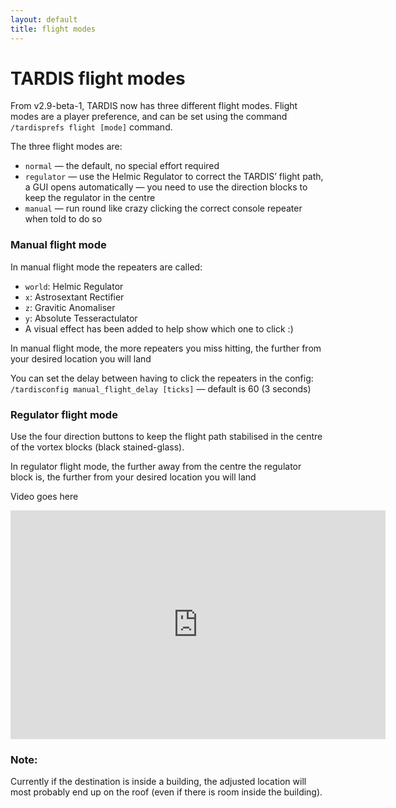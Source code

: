 ```yaml
---
layout: default
title: flight modes
---
```


# TARDIS flight modes

From v2.9-beta-1, TARDIS now has three different flight modes. Flight modes are a player preference, and can be set
using the command `/tardisprefs flight [mode]` command.

The three flight modes are:

- `normal` — the default, no special effort required
- `regulator` — use the Helmic Regulator to correct the TARDIS’ flight path, a GUI opens automatically — you need to use
  the direction blocks to keep the regulator in the centre
- `manual` — run round like crazy clicking the correct console repeater when told to do so

### Manual flight mode

In manual flight mode the repeaters are called:

- `world`: Helmic Regulator
- `x`: Astrosextant Rectifier
- `z`: Gravitic Anomaliser
- `y`: Absolute Tesseractulator
- A visual effect has been added to help show which one to click :)

In manual flight mode, the more repeaters you miss hitting, the further from your desired location you will land

You can set the delay between having to click the repeaters in the config: `/tardisconfig manual_flight_delay [ticks]` —
default is 60 (3 seconds)

<!--Video goes here

<iframe src="https://player.vimeo.com/video/57807692" width="600" height="366" frameborder="0" webkitallowfullscreen mozallowfullscreen allowfullscreen></iframe>-->

### Regulator flight mode

Use the four direction buttons to keep the flight path stabilised in the centre of the vortex blocks (black
stained-glass).

In regulator flight mode, the further away from the centre the regulator block is, the further from your desired
location you will land

Video goes here

<iframe src="https://player.vimeo.com/video/90391961" width="600" height="366" frameborder="0" webkitallowfullscreen mozallowfullscreen allowfullscreen></iframe>

### Note:

Currently if the destination is inside a building, the adjusted location will most probably end up on the roof (even if
there is room inside the building).

